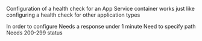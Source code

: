 Configuration of a health check for an App Service container works just like configuring a health check for other application types

In order to configure
Needs a response under 1 minute
Need to specify path
Needs 200-299 status
